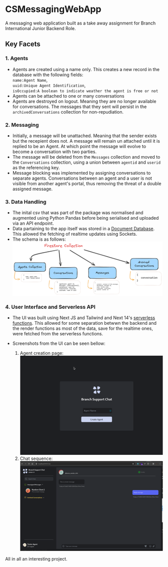 # CSMessagingWebApp

A messaging web application built as a take away assignment for Branch International Junior Backend Role.

## Key Facets

### 1. Agents

- Agents are created using a name only. This creates a new record in the database with the following fields:\
  `name:Agent Name`, \
  `uuid:Unique Agent Identification`,\
  `isOccupied:A boolean to indicate weather the agent is free or not`
- Agents can be attached to one or many conversations
- Agents are destroyed on logout. Meaning they are no longer available for conversations. The messages that they sent will persist in the `archivedConversations` collection for non-repudiation.

### 2. Messaging

- Initially, a message will be unattached. Meaning that the sender exists but the recepient does not. A message will remain un attached until it is replied to be an Agent. At which point the message will evolve to become a conversation with two parties.
- The message will be deleted from the `Messages` collection and moved to the `Conversations` collection, using a union between `agentid` and `userid` as the referencing key.
- Message blocking was implemented by assigning conversations to separate agents. Conversations between an agent and a user is not visible from another agent's portal, thus removing the threat of a double assigned message.

### 3. Data Handling

- The inital csv that was part of the package was normalised and augmented using Python Pandas before being serialised and uploaded via an API endpoint.
- Data partaining to the app itself was stored in a [Document Database](https://firebase.google.com/). This allowed the fetching of realtime updates using Sockets.
- The schema is as follows:
  ![Database and Object Schema](.md_assets/image.png)

### 4. User Interface and Serverless API

- The UI was built using Next JS and Tailwind and Next 14's [serverless functions](https://clouddevs.com/next/serverless-functions/#:~:text=full%2Dstack%20applications.-,NEXT.,need%20for%20separate%20backend%20services.). This allowed for some separation betwwn the backend and the render functions as most of the data, save for the realtime ones, were fetched from the serverless functions.

- Screenshots from the UI can be seen bellow:
  1. Agent creation page: ![Agent Login Page](.md_assets/login.png)
  2. Chat sequence: ![alt text](.md_assets/chat.png)

All in all an interesting project.
